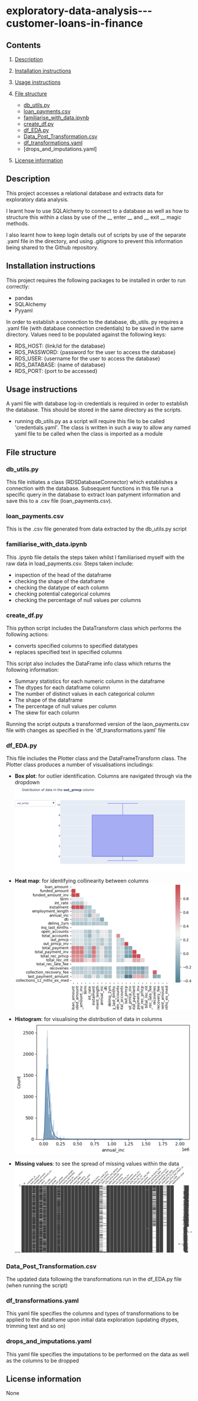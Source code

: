 # exploratory-data-analysis---customer-loans-in-finance

## Contents
1. [Description](#description)
1. [Installation instructions](#installation-instructions)
1. [Usage instructions](#usage-instructions)
1. [File structure](#file-structure)
    - [db_utils.py](#db_utilspy)
    - [loan_payments.csv](#loan_paymentscsv)
    - [familiarise_with_data.ipynb](#familiarise_with_dataipynb)
    - [create_df.py](#create_dfpy)
    - [df_EDA.py](#df_edapy)
    - [Data_Post_Transformation.csv](#data_post_transformationcsv)
    - [df_transformations.yaml](#df_transformationsyaml)
    - [drops_and_imputations.yaml]

1. [License information](#license-information)

## Description
This project accesses a relational database and extracts data for exploratory data analysis.

I learnt how to use SQLAlchemy to connect to a database as well as how to structure this within a class by use of the  __ enter __ and __ exit __ magic methods.

I also learnt how to keep login details out of scripts by use of the separate .yaml file in the directory, and using .gitignore to prevent this information being shared to the Github repository.

## Installation instructions

This project requires the following packages to be installed in order to run correctly:

- pandas
- SQLAlchemy
- Pyyaml

In order to establish a connection to the database, db_utils. py requires a .yaml file (with database connection credentials) to be saved in the same directory. Values need to be populated against the following keys:

- RDS_HOST: {link/id for the database}
- RDS_PASSWORD: {password for the user to access the  database}
- RDS_USER: {username for the user to access the  database} 
- RDS_DATABASE: {name of database}
- RDS_PORT: {port to be accessed}

## Usage instructions

A yaml file with database log-in credentials is required in order to establish the database. This should be stored in the same directory as the scripts.
- running db_utils.py as a script will require this file to be called 'credentials.yaml'. The class is written in such a way to allow any named yaml file to be called when the class is imported as a module

## File structure

### db_utils.py

This file initiates a class (RDSDatabaseConnector) which establishes a connection with the database. 
Subsequent functions in this file run a specific query in the database to extract loan patyment information and save this to a .csv file (loan_payments.csv).

### loan_payments.csv

This is the .csv file generated from data extracted by the db_utils.py script

### familiarise_with_data.ipynb

This .ipynb file details the steps taken whilst I familiarised myself with the raw data in load_payments.csv. Steps taken include:

- inspection of the head of the dataframe
- checking the shape of the dataframe
- checking the datatype of each column
- checking potential categorical columns
- checking the percentage of null values per columns

### create_df.py

This python script includes the DataTransform class which performs the following actions:
- converts specified columns to specified datatypes
- replaces specified text in specified columns

This script also includes the DataFrame info class which returns the following information:
- Summary statistics for each numeric column in the dataframe
- The dtypes for each dataframe column
- The number of distinct values in each categorical column
- The shape of the dataframe
- The percentage of null values per column
- The skew for each column

Running the script outputs a transformed version of the laon_payments.csv file with changes as specified in the 'df_transformations.yaml' file

### df_EDA.py

This file includes the Plotter class and the DataFrameTransform class. The Plotter class produces a number of visualisations includings:

- <b>Box plot</b>: for outlier identification. Columns are navigated through via the dropdown 
![Box plot](image.png)

- <b>Heat map</b>: for identifying collinearity between columns 
![Heat map](image-1.png)

- <b>Histogram</b>: for visualising the distribution of data in columns
![Histogram](image-2.png)

- <b>Missing values</b>: to see the spread of missing values within the data
![msno](image-4.png)

### Data_Post_Transformation.csv

The updated data following the transformations run in the df_EDA.py file (when running the script)

### df_transformations.yaml

This yaml file specifies the columns and types of transformations to be applied to the dataframe upon initial data exploration (updating dtypes, trimming text and so on)

### drops_and_imputations.yaml

This yaml file specifies the imputations to be performed on the data as well as the columns to be dropped

## License information
None